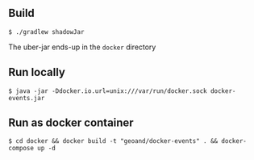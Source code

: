## Build

    $ ./gradlew shadowJar
    
The uber-jar ends-up in the `docker` directory

## Run locally
    
    $ java -jar -Ddocker.io.url=unix:///var/run/docker.sock docker-events.jar
    
## Run as docker container
    
    $ cd docker && docker build -t "geoand/docker-events" . && docker-compose up -d